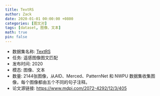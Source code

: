 ```yaml
---
title: TextRS
author: Zack
date: 2020-01-01 00:00:00 +0800
categories: [图文对]
tags: [dataset, 图像、文本]
math: true
pin: false
---
```

- 数据集名称: [TextRS](nan)
- 任务: 遥感图像图文匹配
- 发布时间: 2020
- 模态: 图像、文本
- 数量: 2144张图像，从AID、Merced、PatternNet 和 NWPU 数据集收集图像，每个图像都由五个不同的句子注释。
- 论文源链接: https://www.mdpi.com/2072-4292/12/3/405
